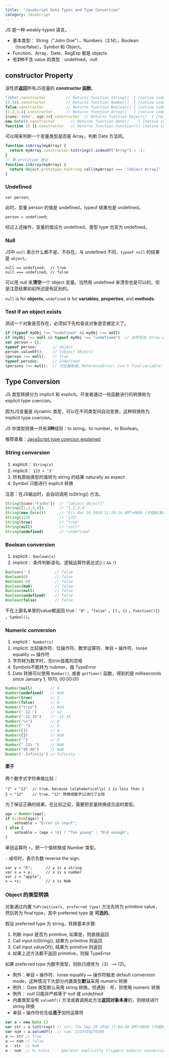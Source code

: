 ```yaml
---
title:  "JavaScript Data Types and Type Conversion"
category: JavaScript
---
```

JS 是一种 weakly-typed 语言。

+ 基本类型： String（"John Doe"），Numbers（3.14），Boolean（true/false），Symbol 和 Object。
+ Function、Array、Date、RegExp 都是 objects
+ 有**2**种不含 value 的类型：undefined，null

<!--more-->

## constructor Property

该性质**返回**所有JS变量的 **constructor 函数**。

```js
"John".constructor         // Returns function String()  { [native code] }
(3.14).constructor         // Returns function Number()  { [native code] }
false.constructor          // Returns function Boolean() { [native code] }
[1,2,3,4].constructor      // Returns function Array()   { [native code] }
{name:'John', age:34}.constructor  // Returns function Object()  { [native code] }
new Date().constructor       // Returns function Date()    { [native code] }
function () {}.constructor   // Returns function Function(){ [native code] }
```

<span class="t-blue">可以用来判断一个变量类型是否是 Array</span>，判断 Date 方法同。

```js
function isArray(myArray) {
  return myArray.constructor.toString().indexOf("Array") > -1;
}
// 用 prototype 类似
function isArray(myArray) {
  return Object.prototype.toString.call(myArray) === '[object Array]'
}
```

### Undefined

    var person;

此时，变量 person 的值是 undefined，typeof 结果也是 undefined。

    person = undefined;

经过上述操作，变量的值设为 undefined，类型 type 也变为 undefined。

### Null

JS中 `null` 表示什么都不是、不存在。<span class="t-blue">与 undefined 不同，`typeof null` 的结果是 `object`</span>。

    null == undefined;  // true
    null === undefined; // false

可以用 null 来**清空**一个 object 变量。当然用 undefined 来清空也是可以的，但是注意结果如前所述是有区别的。

`null` is for **objects**, `undefined` is for **variables**, **properties**, and **methods**.

### Test if an object exists

测试一个对象是否存在，必须如下先检查该对象是否被定义了。

```js
if (typeof myObj !== "undefined" && myObj !== null)
if (myObj !== null && typeof myObj !== "undefined")  // 这样写会 throw error exception，两句的区别见下面
var person = {};
typeof person;       // object
person.valueOf();    // [object Object]
(person !== null);   // true
typeof persons;      // undefined
(persons !== null);  // 浏览器报错，ReferenceError: Can't find variable: persons
```

## Type Conversion

JS 类型转换分为 implicit 和 explicit。开发者通过一些函数进行的转换称为 explicit type coercion。

因为JS变量是 dynamic 类型，可以在不同类型间自动变换，这种转换称为 implicit type coercion。

JS 中类型转换一共有**3种**规则：to string，to number，to Boolean。

推荐查看：[JavaScript type coercion explained](https://medium.freecodecamp.org/js-type-coercion-explained-27ba3d9a2839)

### String conversion

1. explicit： `String(x)`
2. implicit： `123 + '3'`
3. 所有原始类型的值转为 string 的结果 naturally as expect
4. Symbol 只能进行 explicit 转换

注意：在JS输出时，会自动调用 toString() 方法。

```js
String({name:"Fjohn"})  // "[object Object]"
String([1,2,3,4])       // "1,2,3,4"
String(new Date())      // "Fri Mar 16 2018 11:20:16 GMT+0800 (中国标准时间)"
String(123)             // "123"
String(true)            // "true"
String(null)            // "null"
String(undefined)       // "undefined"
```

### Boolean conversion

1. explicit： `Boolean(x)`
2. implicit： 条件判断语句、逻辑运算符表达式(`||` `&&` `!`)

```js
Boolean('')           // false
Boolean(0)            // false
Boolean(-0)           // false
Boolean(NaN)          // false
Boolean(null)         // false
Boolean(undefined)    // false
Boolean(false)        // false
```

不在上面名单里的value都返回 true：`"0"` ，`"false"` ，`[]` ，`{}` ，`function(){}` ，`Symbol()`。

### Numeric conversion

1. explicit： `Number(x)`
2. implicit: 比较操作符、位操作符、数学运算符、单目 `+` 操作符、loose equality `==` 操作符
3. 字符转为数字时，先trim首尾的空格
4. Symbols不能转为 nubmer，报 TypeError
5. Date 转换可以使用 `Number()`, 或者 `getTime()` 函数，得到的是 milliseconds since January 1, 1970, 00:00:00

```js
Number(null)        // 0
Number(undefined)   // NaN
Number(true)        // 1
Number(false)       // 0
Number("true")      // NaN
Number(" 12 ")      // 12
Number("-12.34")    // -12.34
Number("\n")        // 0
Number(" ")         // 0
Number([])          // 0
Number({})          // NaN
Number("")          // 0
Number(" 12s ")     // NaN
Number("99 88")     // NaN
Number('-Infinity') //-Infinity
```

#### 栗子

两个数字式字符串做比较：

    "2" > "12"  // true，because (alphabetically) 1 is less than 2
    2 < "12"    // true，"12" 转换成数字12进行了比较

为了保证正确的结果，在比较之前，需要把变量转换成合适的类型。

```js
age = Number(age);
if (isNaN(age)) {
    voteable = "Error in input";
} else {
    voteable = (age < 18) ? "Too young" : "Old enough";
}
```

单目运算符 `+`，把一个值转换成 Number 类型。

`-` 减号时，表示负数 reverse the sign.

    var y = "5";      // y is a string
    var x = + y;      // x is a number
    var z = "apple";
    x = +z;           // x is NaN

### Object 的类型转换

对象通过内置 `ToPrimitive(x, preferred type)` 方法先转为 primitive value，然后转为 final type，其中 preferred type 是 **可选的**。

假设 preferred type 为 string，转换基本步骤:

1. 判断 input 是否为 primitive, 如果是，则直接返回
2. Call input.toString(), 结果为 primitive 则返回
3. Call input.valueOf(), 结果为 primitive 则返回
4. 如果上述方法都不返回 primitive，则报 TypeError

如果 preferred type 为数字类型，则执行顺序为（3）——> (2)。

+ 例外：单目 `+` 操作符、loose equality `==` 操作符触发 default conversion mode，这种情况下大部分内置类型**默认**采用 numeric 转换
+ 例外： Date 类型默认采用 string 转换。但遇到 `-` 号，则使用 numeric 转换
+ 例外： _null_ 只能非严格等于 _null_ 或 _undefined_
+ 内置类型没有 `valueOf()` 方法或者调用此方法**返回对象本身**的，则继续进行 string 转换
+ 单目 `+` 操作符优先级**高于**加符运算符

```js
var a = new Date ()
var str = a.toString() // str: Thu Sep 20 2018 17:04:30 GMT+0800 (中国标准时间)
var num = a.valueOf()  // num: 1537434270206
a == str // true
a == num // false
a - str  // NaN
a - num  // 0，since '-' operator explicitly triggers numeric conversion, not a default one
```